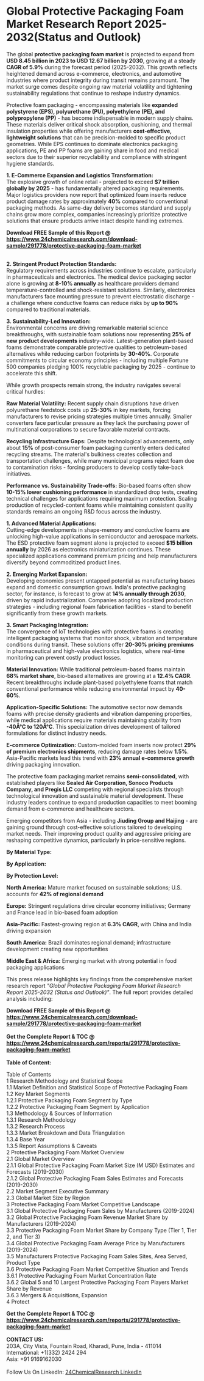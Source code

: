 <h1>Global Protective Packaging Foam Market Research Report 2025-2032(Status and Outlook)</h1><p>The global <strong>protective packaging foam market</strong> is projected to expand from <strong>USD 8.45 billion in 2023 to USD 12.67 billion by 2030</strong>, growing at a steady <strong>CAGR of 5.9%</strong> during the forecast period (2025-2032). This growth reflects heightened demand across e-commerce, electronics, and automotive industries where product integrity during transit remains paramount. The market surge comes despite ongoing raw material volatility and tightening sustainability regulations that continue to reshape industry dynamics.</p><p>Protective foam packaging - encompassing materials like <strong>expanded polystyrene (EPS), polyurethane (PU), polyethylene (PE), and polypropylene (PP)</strong> - has become indispensable in modern supply chains. These materials deliver critical shock absorption, cushioning, and thermal insulation properties while offering manufacturers <strong>cost-effective, lightweight solutions</strong> that can be precision-molded to specific product geometries. While EPS continues to dominate electronics packaging applications, PE and PP foams are gaining share in food and medical sectors due to their superior recyclability and compliance with stringent hygiene standards.</p><p><strong>1. E-Commerce Expansion and Logistics Transformation:</strong><br>
The explosive growth of online retail - projected to exceed <strong>$7 trillion globally by 2025</strong> - has fundamentally altered packaging requirements. Major logistics providers now report that optimized foam inserts reduce product damage rates by approximately <strong>40%</strong> compared to conventional packaging methods. As same-day delivery becomes standard and supply chains grow more complex, companies increasingly prioritize protective solutions that ensure products arrive intact despite handling extremes.</p><div><b>Download FREE Sample of this Report @ 
            <a href="https://www.24chemicalresearch.com/download-sample/291778/protective-packaging-foam-market">
            https://www.24chemicalresearch.com/download-sample/291778/protective-packaging-foam-market</a></b></div><br><p><strong>2. Stringent Product Protection Standards:</strong><br>
Regulatory requirements across industries continue to escalate, particularly in pharmaceuticals and electronics. The medical device packaging sector alone is growing at <strong>8-10% annually</strong> as healthcare providers demand temperature-controlled and shock-resistant solutions. Similarly, electronics manufacturers face mounting pressure to prevent electrostatic discharge - a challenge where conductive foams can reduce risks by <strong>up to 90%</strong> compared to traditional materials.</p><p><strong>3. Sustainability-Led Innovation:</strong><br>
Environmental concerns are driving remarkable material science breakthroughs, with sustainable foam solutions now representing <strong>25% of new product developments</strong> industry-wide. Latest-generation plant-based foams demonstrate comparable protective qualities to petroleum-based alternatives while reducing carbon footprints by <strong>30-40%</strong>. Corporate commitments to circular economy principles - including multiple Fortune 500 companies pledging 100% recyclable packaging by 2025 - continue to accelerate this shift.</p><p>While growth prospects remain strong, the industry navigates several critical hurdles:</p><p><strong>Raw Material Volatility:</strong> Recent supply chain disruptions have driven polyurethane feedstock costs up <strong>25-30%</strong> in key markets, forcing manufacturers to revise pricing strategies multiple times annually. Smaller converters face particular pressure as they lack the purchasing power of multinational corporations to secure favorable material contracts.</p><p><strong>Recycling Infrastructure Gaps:</strong> Despite technological advancements, only about <strong>15%</strong> of post-consumer foam packaging currently enters dedicated recycling streams. The material's bulkiness creates collection and transportation challenges, while many municipal programs reject foam due to contamination risks - forcing producers to develop costly take-back initiatives.</p><p><strong>Performance vs. Sustainability Trade-offs:</strong> Bio-based foams often show <strong>10-15% lower cushioning performance</strong> in standardized drop tests, creating technical challenges for applications requiring maximum protection. Scaling production of recycled-content foams while maintaining consistent quality standards remains an ongoing R&amp;D focus across the industry.</p><p><strong>1. Advanced Material Applications:</strong><br>
Cutting-edge developments in shape-memory and conductive foams are unlocking high-value applications in semiconductor and aerospace markets. The ESD protective foam segment alone is projected to exceed <strong>$15 billion annually</strong> by 2026 as electronics miniaturization continues. These specialized applications command premium pricing and help manufacturers diversify beyond commoditized product lines.</p><p><strong>2. Emerging Market Expansion:</strong><br>
Developing economies present untapped potential as manufacturing bases expand and domestic consumption grows. India's protective packaging sector, for instance, is forecast to grow at <strong>14% annually through 2030</strong>, driven by rapid industrialization. Companies adopting localized production strategies - including regional foam fabrication facilities - stand to benefit significantly from these growth markets.</p><p><strong>3. Smart Packaging Integration:</strong><br>
The convergence of IoT technologies with protective foams is creating intelligent packaging systems that monitor shock, vibration and temperature conditions during transit. These solutions offer <strong>20-30% pricing premiums</strong> in pharmaceutical and high-value electronics logistics, where real-time monitoring can prevent costly product losses.</p><p><strong>Material Innovation:</strong> While traditional petroleum-based foams maintain <strong>68% market share</strong>, bio-based alternatives are growing at a <strong>12.4% CAGR</strong>. Recent breakthroughs include plant-based polyethylene foams that match conventional performance while reducing environmental impact by <strong>40-60%</strong>.</p><p><strong>Application-Specific Solutions:</strong> The automotive sector now demands foams with precise density gradients and vibration dampening properties, while medical applications require materials maintaining stability from <strong>-40Â°C to 120Â°C</strong>. This specialization drives development of tailored formulations for distinct industry needs.</p><p><strong>E-commerce Optimization:</strong> Custom-molded foam inserts now protect <strong>29% of premium electronics shipments</strong>, reducing damage rates below <strong>1.5%</strong>. Asia-Pacific markets lead this trend with <strong>23% annual e-commerce growth</strong> driving packaging innovation.</p><p>The protective foam packaging market remains <strong>semi-consolidated</strong>, with established players like <strong>Sealed Air Corporation, Sonoco Products Company, and Pregis LLC</strong> competing with regional specialists through technological innovation and sustainable material development. These industry leaders continue to expand production capacities to meet booming demand from e-commerce and healthcare sectors.</p><p>Emerging competitors from Asia - including <strong>Jiuding Group and Haijing</strong> - are gaining ground through cost-effective solutions tailored to developing market needs. Their improving product quality and aggressive pricing are reshaping competitive dynamics, particularly in price-sensitive regions.</p><p><strong>By Material Type:</strong></p><p><strong>By Application:</strong></p><p><strong>By Protection Level:</strong></p><p><strong>North America:</strong> Mature market focused on sustainable solutions; U.S. accounts for <strong>42% of regional demand</strong></p><p><strong>Europe:</strong> Stringent regulations drive circular economy initiatives; Germany and France lead in bio-based foam adoption</p><p><strong>Asia-Pacific:</strong> Fastest-growing region at <strong>6.3% CAGR</strong>, with China and India driving expansion</p><p><strong>South America:</strong> Brazil dominates regional demand; infrastructure development creating new opportunities</p><p><strong>Middle East &amp; Africa:</strong> Emerging market with strong potential in food packaging applications</p><p>This press release highlights key findings from the comprehensive market research report <em>"Global Protective Packaging Foam Market Research Report 2025-2032 (Status and Outlook)"</em>. The full report provides detailed analysis including:</p><div><b>Download FREE Sample of this Report @ 
            <a href="https://www.24chemicalresearch.com/download-sample/291778/protective-packaging-foam-market">
            https://www.24chemicalresearch.com/download-sample/291778/protective-packaging-foam-market</a></b></div><br><div><b>Get the Complete Report & TOC @ 
            <a href="https://www.24chemicalresearch.com/reports/291778/protective-packaging-foam-market">
            https://www.24chemicalresearch.com/reports/291778/protective-packaging-foam-market</a></b></div><br>
            <b>Table of Content:</b><p>Table of Contents<br />
1 Research Methodology and Statistical Scope<br />
1.1 Market Definition and Statistical Scope of Protective Packaging Foam<br />
1.2 Key Market Segments<br />
1.2.1 Protective Packaging Foam Segment by Type<br />
1.2.2 Protective Packaging Foam Segment by Application<br />
1.3 Methodology & Sources of Information<br />
1.3.1 Research Methodology<br />
1.3.2 Research Process<br />
1.3.3 Market Breakdown and Data Triangulation<br />
1.3.4 Base Year<br />
1.3.5 Report Assumptions & Caveats<br />
2 Protective Packaging Foam Market Overview<br />
2.1 Global Market Overview<br />
2.1.1 Global Protective Packaging Foam Market Size (M USD) Estimates and Forecasts (2019-2030)<br />
2.1.2 Global Protective Packaging Foam Sales Estimates and Forecasts (2019-2030)<br />
2.2 Market Segment Executive Summary<br />
2.3 Global Market Size by Region<br />
3 Protective Packaging Foam Market Competitive Landscape<br />
3.1 Global Protective Packaging Foam Sales by Manufacturers (2019-2024)<br />
3.2 Global Protective Packaging Foam Revenue Market Share by Manufacturers (2019-2024)<br />
3.3 Protective Packaging Foam Market Share by Company Type (Tier 1, Tier 2, and Tier 3)<br />
3.4 Global Protective Packaging Foam Average Price by Manufacturers (2019-2024)<br />
3.5 Manufacturers Protective Packaging Foam Sales Sites, Area Served, Product Type<br />
3.6 Protective Packaging Foam Market Competitive Situation and Trends<br />
3.6.1 Protective Packaging Foam Market Concentration Rate<br />
3.6.2 Global 5 and 10 Largest Protective Packaging Foam Players Market Share by Revenue<br />
3.6.3 Mergers & Acquisitions, Expansion<br />
4 Protect</p><div><b>Get the Complete Report & TOC @ 
            <a href="https://www.24chemicalresearch.com/reports/291778/protective-packaging-foam-market">
            https://www.24chemicalresearch.com/reports/291778/protective-packaging-foam-market</a></b></div><br><b>CONTACT US:</b><br>
            203A, City Vista, Fountain Road, Kharadi, Pune, India - 411014<br>
            International: +1(332) 2424 294<br>
            Asia: +91 9169162030 <br><br>
            Follow Us On LinkedIn: <a href="https://www.linkedin.com/company/24chemicalresearch/">24ChemicalResearch LinkedIn</a>